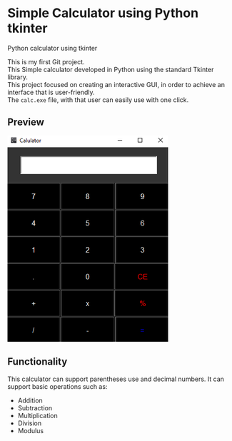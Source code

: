 # Simple Calculator using Python tkinter
Python calculator using tkinter

This is my first Git project.     
This Simple calculator developed in Python using the standard Tkinter library.  
This project focused on creating an interactive GUI, in order to achieve an interface that is user-friendly.      
The `calc.exe` file, with that user can easily use with one click. 

## Preview
![](Calc.png)

## Functionality

This calculator can support parentheses use and decimal numbers. It can support basic operations such as:

* Addition
* Subtraction
* Multiplication
* Division
* Modulus

